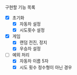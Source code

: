 구현할 기능 목록

- [x] 초기화
  - [x] 자동차 설정
  - [x] 시도횟수 설정
- [x] 게임
  - [x] 랜덤 전진, 정지
  - [x] 우승자 설정
- [ ] 예외 처리
  - [x] 자동차 이름 5자
  - [x] 시도 횟수 정수형이 아닌 경우
